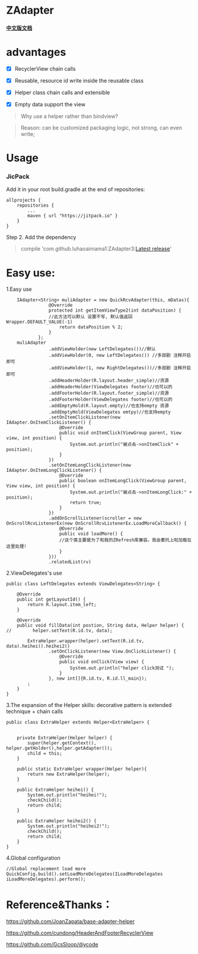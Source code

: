 # ZAdapter

#### [中文版文档](./README-cn.md)

# advantages

-[x] RecyclerView chain calls

-[x] Reusable, resource id write inside the reusable class

-[x] Helper class chain calls and extensible

-[x] Empty data support the view

> Why use a helper rather than bindview?

> Reason: can be customized packaging logic, not strong, can even write;

# Usage

### JicPack
Add it in your root build.gradle at the end of repositories:

	allprojects {
		repositories {
			...
			maven { url "https://jitpack.io" }
		}
	}
Step 2. Add the dependency
> compile 'com.github.luhaoaimama1:ZAdapter3:[Latest release](https://github.com/luhaoaimama1/ZAdapter3/releases)'


# Easy use:

1.Easy use

```
    IAdapter<String> muliAdapter = new QuickRcvAdapter(this, mDatas){
                @Override
                protected int getItemViewType2(int dataPosition) {
                //此方法可以默认 设置不写, 默认值返回Wrapper.DEFAULT_VALUE(-1)
                    return dataPosition % 2;
                }
            };
    muliAdapter
                .addViewHolder(new LeftDelegates())//默认
                .addViewHolder(0, new LeftDelegates()) //多部剧 注释开启即可
                .addViewHolder(1, new RightDelegates())//多部剧 注释开启即可
                .addHeaderHolder(R.layout.header_simple)//资源
                .addHeaderHolder(ViewDelegates footer)//也可以的
                .addFooterHolder(R.layout.footer_simple)//资源
                .addFooterHolder(ViewDelegates footer)//也可以的
                .addEmptyHold(R.layout.empty)//也支持empty 资源
                .addEmptyHold(ViewDelegates emtpy)//也支持empty
                .setOnItemClickListener(new IAdapter.OnItemClickListener() {
                    @Override
                    public void onItemClick(ViewGroup parent, View view, int position) {
                        System.out.println("被点击->onItemClick" + position);
                    }
                })
                .setOnItemLongClickListener(new IAdapter.OnItemLongClickListener() {
                    @Override
                    public boolean onItemLongClick(ViewGroup parent, View view, int position) {
                        System.out.println("被点击->onItemLongClick:" + position);
                        return true;
                    }
                })
                .addOnScrollListener(scroller = new OnScrollRcvListenerEx(new OnScrollRcvListenerEx.LoadMoreCallback() {
                    @Override
                    public void loadMore() {
                    //这个类主要是为了和我的ZRefresh库兼容。我会委托上啦加载在这里处理!
                    }
                }))
                .relatedList(rv)
```

2.ViewDelegates's use

```
public class LeftDelegates extends ViewDelegates<String> {

    @Override
    public int getLayoutId() {
        return R.layout.item_left;
    }

    @Override
    public void fillData(int postion, String data, Helper helper) {
//        helper.setText(R.id.tv, data);

        ExtraHelper.wrapper(helper).setText(R.id.tv, data).heihei().heihei2()
                .setOnClickListener(new View.OnClickListener() {
                    @Override
                    public void onClick(View view) {
                        System.out.println("helper click测试 ");
                    }
                }, new int[]{R.id.tv, R.id.ll_main});
        ;
    }
}

```

3.The expansion of the Helper skills: decorative pattern is extended technique + chain calls

```
public class ExtraHelper extends Helper<ExtraHelper> {


    private ExtraHelper(Helper helper) {
        super(helper.getContext(), helper.getHolder(),helper.getAdapter());
        child = this;
    }

    public static ExtraHelper wrapper(Helper helper){
        return new ExtraHelper(helper);
    }

    public ExtraHelper heihei() {
        System.out.println("heihei!");
        checkChild();
        return child;
    }

    public ExtraHelper heihei2() {
        System.out.println("heihei2!");
        checkChild();
        return child;
    }
}

```

4.Global configuration

    //Global replacement load more
    QuickConfig.build().setLoadMoreDelegates(ILoadMoreDelegates iLoadMoreDelegates).perform();


# Reference&Thanks：
https://github.com/JoanZapata/base-adapter-helper

https://github.com/cundong/HeaderAndFooterRecyclerView

https://github.com/GcsSloop/diycode